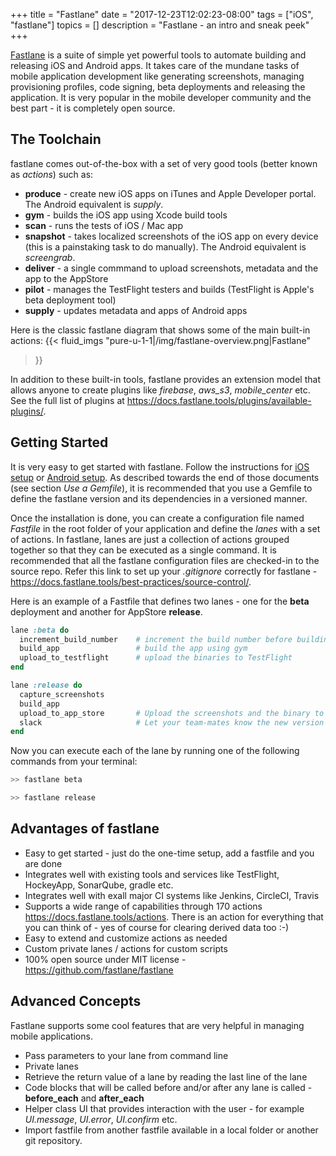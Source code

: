 +++
title = "Fastlane"
date = "2017-12-23T12:02:23-08:00"
tags = ["iOS", "fastlane"]
topics = []
description = "Fastlane - an intro and sneak peek"
+++

[Fastlane](https://fastlane.tools/) is a suite of simple yet powerful tools to automate building and releasing iOS and Android apps. It takes care of the mundane tasks of mobile application development like generating screenshots, managing provisioning profiles, code signing, beta deployments and releasing the application. It is very popular in the mobile developer community and the best part - it is completely open source.

## The Toolchain
fastlane comes out-of-the-box with a set of very good tools (better known as *actions*) such as:

* **produce** - create new iOS apps on iTunes and Apple Developer portal. The Android equivalent is *supply*.
* **gym** - builds the iOS app using Xcode build tools
* **scan** - runs the tests of iOS / Mac app
* **snapshot** - takes localized screenshots of the iOS app on every device (this is a painstaking task to do manually). The Android equivalent is *screengrab*.
* **deliver** - a single commmand to upload screenshots, metadata and the app to the AppStore
* **pilot** - manages the TestFlight testers and builds (TestFlight is Apple's beta deployment tool)
* **supply** - updates metadata and apps of Android apps

Here is the classic fastlane diagram that shows some of the main built-in actions: 
{{< fluid_imgs
  "pure-u-1-1|/img/fastlane-overview.png|Fastlane"
>}}

In addition to these built-in tools, fastlane provides an extension model that allows anyone to create plugins like *firebase*, *aws_s3*, *mobile_center* etc. See the full list of plugins at https://docs.fastlane.tools/plugins/available-plugins/.

## Getting Started
It is very easy to get started with fastlane. Follow the instructions for [iOS setup](https://docs.fastlane.tools/getting-started/ios/setup/) or [Android setup](https://docs.fastlane.tools/getting-started/android/setup/). As described towards the end of those documents (see section *Use a Gemfile*), it is recommended that you use a Gemfile to define the fastlane version and its dependencies in a versioned manner.

Once the installation is done, you can create a configuration file named *Fastfile* in the root folder of your application and define the *lanes* with a set of actions. In fastlane, lanes are just a collection of actions grouped together so that they can be executed as a single command. It is recommended that all the fastlane configuration files are checked-in to the source repo. Refer this link to set up your *.gitignore* correctly for fastlane - https://docs.fastlane.tools/best-practices/source-control/.

Here is an example of a Fastfile that defines two lanes - one for the **beta** deployment and another for AppStore **release**.
``` ruby
lane :beta do
  increment_build_number    # increment the build number before building the final version
  build_app                 # build the app using gym
  upload_to_testflight      # upload the binaries to TestFlight
end

lane :release do
  capture_screenshots
  build_app
  upload_to_app_store       # Upload the screenshots and the binary to iTunes
  slack                     # Let your team-mates know the new version is live
end
```

Now you can execute each of the lane by running one of the following commands from your terminal:

``` bash
>> fastlane beta

>> fastlane release
```

## Advantages of fastlane
* Easy to get started - just do the one-time setup, add a fastfile and you are done
* Integrates well with existing tools and services like TestFlight, HockeyApp, SonarQube, gradle etc.
* Integrates well with exall major CI systems like Jenkins, CircleCI, Travis
* Supports a wide range of capabilities through 170 actions https://docs.fastlane.tools/actions. There is an action for everything that you can think of - yes of course for clearing derived data too :-)
* Easy to extend and customize actions as needed
* Custom private lanes / actions for custom scripts
* 100% open source under MIT license - https://github.com/fastlane/fastlane

## Advanced Concepts
Fastlane supports some cool features that are very helpful in managing mobile applications.

* Pass parameters to your lane from command line
* Private lanes
* Retrieve the return value of a lane by reading the last line of the lane
* Code blocks that will be called before and/or after any lane is called - **before_each** and **after_each**
* Helper class UI that provides interaction with the user - for example *UI.message*, *UI.error*, *UI.confirm* etc.
* Import fastfile from another fastfile available in a local folder or another git repository.
